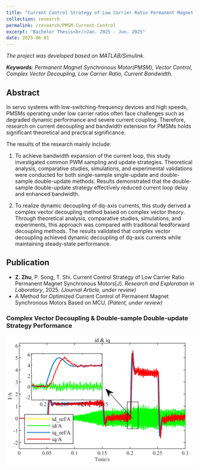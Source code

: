 ```yaml
---
title: "Current Control Strategy of Low Carrier Ratio Permanent Magnet Synchronous Motor Drive Systems"
collection: research
permalink: /research/PMSM-Current-Control
excerpt: "Bachelor Thesis<br/>Jan. 2025 - Jun. 2025"
date: 2025-06-01
---
```


*The project was developed based on MATLAB/Simulink.*

***Keywords**: Permanent Magnet Synchronous Motor(PMSM), Vector Control, Complex Vector Decoupling, Low Carrier Ratio, Current Bandwidth.*

## Abstract
In servo systems with low-switching-frequency devices and high speeds, PMSMs operating under low carrier ratios often face challenges such as degraded dynamic performance and severe current coupling. Therefore, research on current decoupling and bandwidth extension for PMSMs holds significant theoretical and practical significance.

The results of the research mainly include:  

1. To achieve bandwidth expansion of the current loop, this study investigated common PWM sampling and update strategies. Theoretical analysis, comparative studies, simulations, and experimental validations were conducted for both single-sample single-update and double-sample double-update methods. Results demonstrated that the double-sample double-update strategy effectively reduced current loop delay and enhanced bandwidth.  

2. To realize dynamic decoupling of dq-axis currents, this study derived a complex vector decoupling method based on complex vector theory. Through theoretical analysis, comparative studies, simulations, and experiments, this approach was compared with traditional feedforward decoupling methods. The results validated that complex vector decoupling achieved dynamic decoupling of dq-axis currents while maintaining steady-state performance.

## Publication
* **Z. Zhu**, P. Song, T. Shi. Current Control Strategy of Low Carrier Ratio Permanent Magnet Synchronous Motors[J]. *Research and Exploration in Laboratory*, 2025. *(Journal Article, under review)*
* A Method for Optimized Current Control of Permanent Magnet Synchronous Motors Based on MCU. *(Patent, under review)*

### Complex Vector Decoupling & Double-sample Double-update Strategy Performance

<img src='/images/CV-dq-current.png'>
